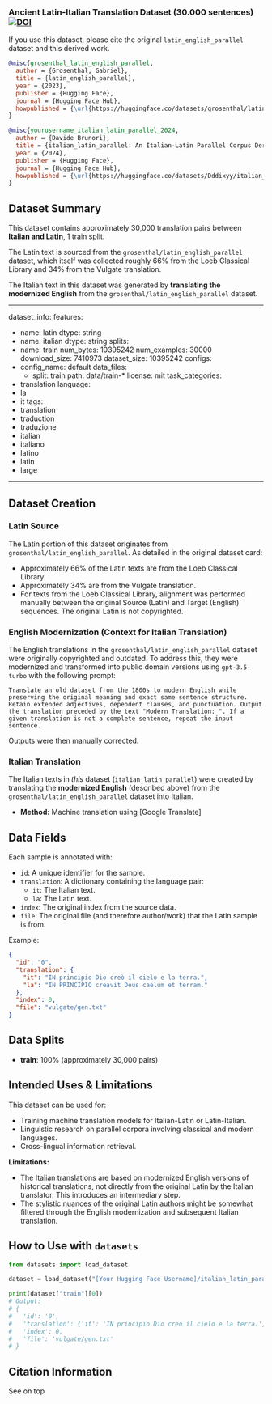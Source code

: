 ### Ancient Latin-Italian Translation Dataset (30.000 sentences) [![DOI](https://zenodo.org/badge/DOI/10.5281/zenodo.15530134.svg)](https://doi.org/10.5281/zenodo.15530134)

If you use this dataset, please cite the original `latin_english_parallel` dataset and this derived work.

```bibtex
@misc{grosenthal_latin_english_parallel,
  author = {Grosenthal, Gabriel},
  title = {latin_english_parallel},
  year = {2023},
  publisher = {Hugging Face},
  journal = {Hugging Face Hub},
  howpublished = {\url{https://huggingface.co/datasets/grosenthal/latin_english_parallel}}
}

@misc{yourusername_italian_latin_parallel_2024,
  author = {Davide Brunori},
  title = {italian_latin_parallel: An Italian-Latin Parallel Corpus Derived from Modernized English Translations},
  year = {2024},
  publisher = {Hugging Face},
  journal = {Hugging Face Hub},
  howpublished = {\url{https://huggingface.co/datasets/Dddixyy/italian_latin_parallel}}
}
```
## Dataset Summary

This dataset contains approximately 30,000 translation pairs between **Italian and Latin**, 1 train split.

The Latin text is sourced from the `grosenthal/latin_english_parallel` dataset, which itself was collected roughly 66% from the Loeb Classical Library and 34% from the Vulgate translation.

The Italian text in this dataset was generated by **translating the modernized English** from the `grosenthal/latin_english_parallel` dataset.


---
dataset_info:
  features:
  - name: latin
    dtype: string
  - name: italian
    dtype: string
  splits:
  - name: train
    num_bytes: 10395242
    num_examples: 30000
  download_size: 7410973
  dataset_size: 10395242
configs:
- config_name: default
  data_files:
  - split: train
    path: data/train-*
license: mit
task_categories:
- translation
language:
- la
- it
tags:
- translation
- traduction
- traduzione
- italian
- italiano
- latino
- latin
- large
---

## Dataset Creation

### Latin Source
The Latin portion of this dataset originates from `grosenthal/latin_english_parallel`. As detailed in the original dataset card:
*   Approximately 66% of the Latin texts are from the Loeb Classical Library.
*   Approximately 34% are from the Vulgate translation.
*   For texts from the Loeb Classical Library, alignment was performed manually between the original Source (Latin) and Target (English) sequences. The original Latin is not copyrighted.

### English Modernization (Context for Italian Translation)
The English translations in the `grosenthal/latin_english_parallel` dataset were originally copyrighted and outdated. To address this, they were modernized and transformed into public domain versions using `gpt-3.5-turbo` with the following prompt:
```
Translate an old dataset from the 1800s to modern English while preserving the original meaning and exact same sentence structure. Retain extended adjectives, dependent clauses, and punctuation. Output the translation preceded by the text "Modern Translation: ". If a given translation is not a complete sentence, repeat the input sentence.
```
Outputs were then manually corrected.

### Italian Translation
The Italian texts in *this* dataset (`italian_latin_parallel`) were created by translating the **modernized English** (described above) from the `grosenthal/latin_english_parallel` dataset into Italian.

*   **Method:** Machine translation using [Google Translate]

## Data Fields

Each sample is annotated with:
*   `id`: A unique identifier for the sample.
*   `translation`: A dictionary containing the language pair:
    *   `it`: The Italian text.
    *   `la`: The Latin text.
*   `index`: The original index from the source data.
*   `file`: The original file (and therefore author/work) that the Latin sample is from.

Example:
```json
{
  "id": "0",
  "translation": {
    "it": "IN principio Dio creò il cielo e la terra.",
    "la": "IN PRINCIPIO creavit Deus caelum et terram."
  },
  "index": 0,
  "file": "vulgate/gen.txt"
}
```

## Data Splits

*   **train**: 100% (approximately 30,000 pairs)

## Intended Uses & Limitations

This dataset can be used for:
*   Training machine translation models for Italian-Latin or Latin-Italian.
*   Linguistic research on parallel corpora involving classical and modern languages.
*   Cross-lingual information retrieval.

**Limitations:**
*   The Italian translations are based on modernized English versions of historical translations, not directly from the original Latin by the Italian translator. This introduces an intermediary step.
*   The stylistic nuances of the original Latin authors might be somewhat filtered through the English modernization and subsequent Italian translation.

## How to Use with `datasets`

```python
from datasets import load_dataset

dataset = load_dataset("[Your Hugging Face Username]/italian_latin_parallel")

print(dataset["train"][0])
# Output:
# {
#   'id': '0',
#   'translation': {'it': 'IN principio Dio creò il cielo e la terra.', 'la': 'IN PRINCIPIO creavit Deus caelum et terram.'},
#   'index': 0,
#   'file': 'vulgate/gen.txt'
# }
```

## Citation Information

See on top
